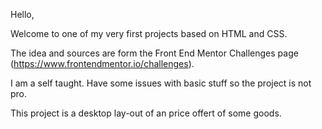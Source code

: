Hello,

Welcome to one of my very first projects based on HTML and CSS.

The idea and sources are form the Front End Mentor Challenges page (https://www.frontendmentor.io/challenges).

I am a self taught. Have some issues with basic stuff so the project is not pro.

This project is a desktop lay-out of an price offert of some goods.